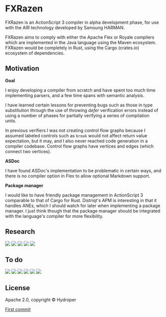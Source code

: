 # FXRazen

FXRazen is an ActionScript 3 compiler in alpha development phase, for use with the AIR technology developed by Samsung HARMAN.

FXRazen aims to comply with either the Apache Flex or Royale compilers which are implemented in the Java language using the Maven ecosystem. FXRazen would be completely in Rust, using the Cargo (crates.io) ecosystem of dependencies.

## Motivation

**Goal**

I enjoy developing a compiler from scratch and have spent too much time implementing parsers, and a few time spans with semantic analysis.

I have learned certain lessons for preventing bugs such as those in type substitution through the use of throwing *defer* verification errors instead of using a number of phases for partially verifying a series of compilation units.

In previous verifiers I was not creating control flow graphs because I assumed labeled controls such as `break` would not affect return value expectation, but it may, and I also never reached code generation in a compiler codebase. Control flow graphs have vertices and edges (which connect two vertices).

**ASDoc**

I have found ASDoc's implementation to be problematic in certain ways, and there is no compiler option in Flex to allow optional Markdown support.

**Package manager**

I would like to have friendly package management in ActionScript 3 comparable to that of Cargo for Rust. Distriqt's APM is interesting in that it handles ANEs, which I should watch for later when implementing a package manager. I just think though that the package manager should be integrated with the language's compiler for more flexibility.

## Research

[![](https://img.shields.io/badge/Rust%20guide-blue)](https://github.com/hydroper/as3parser/wiki/Rust-for-ActionScript-developers)
[![](https://img.shields.io/badge/Compiler-blue)](https://github.com/hydroper/as3parser/blob/master/docs/building-a-compiler.md)
[![](https://img.shields.io/badge/Semantic%20model-blue)](https://github.com/hydroper/as3parser/wiki/Semantic-model)
[![](https://img.shields.io/badge/References-blue)](https://github.com/hydroper/as3parser/blob/master/docs/references.md)
[![](https://img.shields.io/badge/Jet%20codebase-blue)](https://github.com/hydroper-jet/privcompiler/tree/master/src/compiler)

## To do

[![](https://img.shields.io/badge/APM-blue)](todo/apm.md)
[![](https://img.shields.io/badge/Compilation%20units-blue)](todo/compilation-units.md)
[![](https://img.shields.io/badge/Misc%2E-blue)](todo/misc.md)
[![](https://img.shields.io/badge/Semantics-blue)](todo/semantics.md)
[![](https://img.shields.io/badge/Unused%20warning-blue)](todo/unused-warning.md)
[![](https://img.shields.io/badge/Verifier-blue)](todo/verifier.md)

## License

Apache 2.0, copyright © Hydroper

[First commit](https://github.com/hydroper/fxrazen/commit/38d07aa5e382b131a11e222fe3745a37d4728e61)